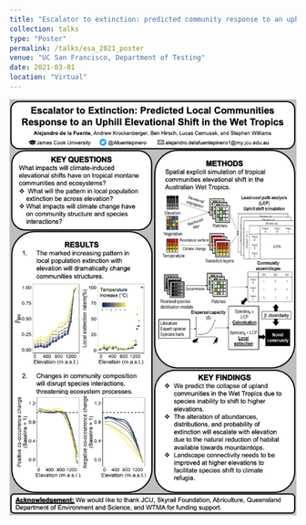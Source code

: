 ```yaml
---
title: "Escalator to extinction: predicted community response to an uphill elevational shift in the Wet Tropics"
collection: talks
type: "Poster"
permalink: /talks/esa_2021_poster
venue: "UC San Francisco, Department of Testing"
date: 2021-03-01
location: "Virtual"
---
```



<p align="center">
  <img src="https://github.com/AlejandroFuentePinero/alejandrofuentepinero.github.io/blob/master/images/esa_2021_poster.png">
</p>

